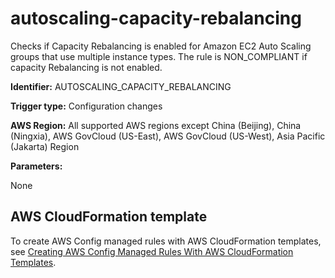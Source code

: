 # autoscaling\-capacity\-rebalancing<a name="autoscaling-capacity-rebalancing"></a>

Checks if Capacity Rebalancing is enabled for Amazon EC2 Auto Scaling groups that use multiple instance types\. The rule is NON\_COMPLIANT if capacity Rebalancing is not enabled\. 

**Identifier:** AUTOSCALING\_CAPACITY\_REBALANCING

**Trigger type:** Configuration changes

**AWS Region:** All supported AWS regions except China \(Beijing\), China \(Ningxia\), AWS GovCloud \(US\-East\), AWS GovCloud \(US\-West\), Asia Pacific \(Jakarta\) Region

**Parameters:**

None  

## AWS CloudFormation template<a name="w85aac12c32c17b9c37c15"></a>

To create AWS Config managed rules with AWS CloudFormation templates, see [Creating AWS Config Managed Rules With AWS CloudFormation Templates](aws-config-managed-rules-cloudformation-templates.md)\.